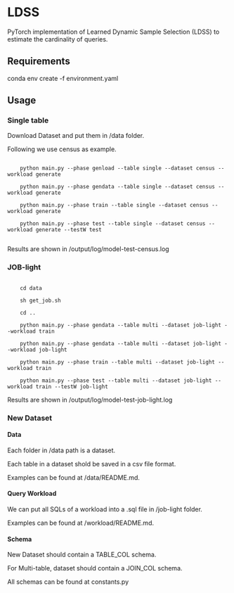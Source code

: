 # LDSS

PyTorch implementation of Learned Dynamic Sample Selection (LDSS) to estimate the cardinality of queries.

## Requirements

conda env create -f environment.yaml

## Usage

### Single table

Download Dataset and put them in /data folder.

Following we use census as example.

```shell

    python main.py --phase genload --table single --dataset census --workload generate

    python main.py --phase gendata --table single --dataset census --workload generate

    python main.py --phase train --table single --dataset census --workload generate

    python main.py --phase test --table single --dataset census --workload generate --testW test
    
```

Results are shown in /output/log/model-test-census.log


### JOB-light

```shell

    cd data

    sh get_job.sh

    cd ..

    python main.py --phase gendata --table multi --dataset job-light --workload train

    python main.py --phase gendata --table multi --dataset job-light --workload job-light

    python main.py --phase train --table multi --dataset job-light --workload train

    python main.py --phase test --table multi --dataset job-light --workload train --testW job-light

```

Results are shown in /output/log/model-test-job-light.log



### New Dataset

#### Data

Each folder in /data path is a dataset.

Each table in a dataset shold be saved in a csv file format.

Examples can be found at /data/README.md.

#### Query Workload

We can put all SQLs of a workload into a .sql file in /job-light folder.

Examples can be found at /workload/README.md.

#### Schema

New Dataset should contain a TABLE_COL schema.

For Multi-table, dataset should contain a JOIN_COL schema.

All schemas can be found at constants.py